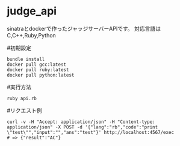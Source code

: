 # judge_api
sinatraとdockerで作ったジャッジサーバーAPIです。
対応言語はC,C++,Ruby,Python

#初期設定
```
bundle install
docker pull gcc:latest
docker pull ruby:latest
docker pull python:latest
```

#実行方法
```
ruby api.rb
```

#リクエスト例
```
curl -v -H "Accept: application/json" -H "Content-type: application/json" -X POST -d '{"lang":"rb","code":"print \"test\"","input":"","ans":"test"}' http://localhost:4567/exec
# => {"result":"AC"}
```
